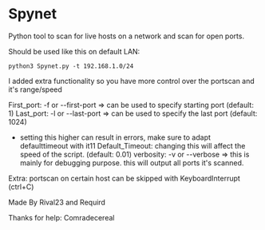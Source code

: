 # Spynet
Python tool to scan for live hosts on a network and scan for open ports.

Should be used like this on default LAN:

`python3 Spynet.py -t 192.168.1.0/24`

I added extra functionality so you have more control over the portscan and it's range/speed

First_port: -f or --first-port => can be used to specify starting port (default: 1)
Last_port: -l or --last-port => can be used to specify the last port (default: 1024)
* setting this higher can result in errors, make sure to adapt defaulttimeout with it11
Default_Timeout: changing this will affect the speed of the script. (default: 0.01)
verbosity: -v or --verbose => this is mainly for debugging purpose. this will output all ports it's scanned.

Extra: portscan on certain host can be skipped with KeyboardInterrupt (ctrl+C)


Made By Rival23 and Requird

Thanks for help: Comradecereal
